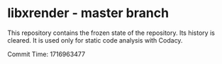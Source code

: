 # libxrender - master branch

This repository contains the frozen state of the repository.
Its history is cleared. It is used only for static code
analysis with Codacy.

Commit Time: 1716963477